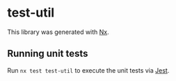 # test-util

This library was generated with [Nx](https://nx.dev).

## Running unit tests

Run `nx test test-util` to execute the unit tests via [Jest](https://jestjs.io).
